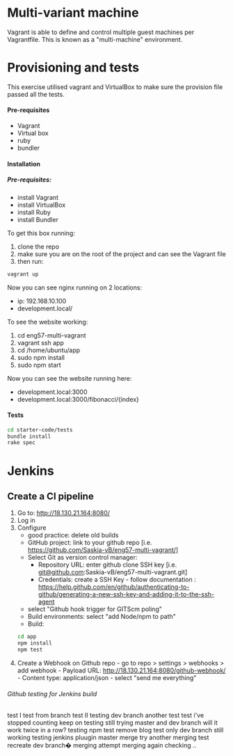 # Multi-variant machine

Vagrant is able to define and control multiple guest machines per Vagrantfile. This is known as a "multi-machine" environment.

# Provisioning and tests

This exercise utilised vagrant and VirtualBox to make sure the provision file passed all the tests.

#### Pre-requisites
- Vagrant
- Virtual box
- ruby
- bundler

#### Installation

##### Pre-requisites:
- install Vagrant
- install VirtualBox
- install Ruby
- install Bundler

To get this box running:
1. clone the repo
2. make sure you are on the root of the project and can see the Vagrant file
3. then run:
```bash
vagrant up
```

Now you can see nginx running on 2 locations:
- ip: 192.168.10.100
- development.local/

To see the website working:
1. cd eng57-multi-vagrant
2. vagrant ssh app
3. cd /home/ubuntu/app
4. sudo npm install
5. sudo npm start

Now you can see the website running here:
- development.local:3000
- development.local:3000/fibonacci/{index}



#### Tests

```bash
cd starter-code/tests
bundle install
rake spec
```


# Jenkins

## Create a CI pipeline
 1. Go to: http://18.130.21.164:8080/
 2. Log in
 3. Configure
    - good practice: delete old builds
    - GitHub project: link to your github repo [i.e. https://github.com/Saskia-vB/eng57-multi-vagrant/]
    - Select Git as version control manager:
        - Repository URL: enter github clone SSH key [i.e. git@github.com:Saskia-vB/eng57-multi-vagrant.git]
        - Credentials: create a SSH Key - follow documentation : https://help.github.com/en/github/authenticating-to-github/generating-a-new-ssh-key-and-adding-it-to-the-ssh-agent
    - select "Github hook trigger for GITScm poling"
    - Build environments: select "add Node/npm to path"
    - Build:
    ```bash
    cd app
    npm install
    npm test
    ```
  4. Create a Webhook on Github repo - go to repo > settings > webhooks > add webhook
    - Payload URL: http://18.130.21.164:8080/github-webhook/
    - Content type: application/json
    - select "send me everything"









###### Github testing for Jenkins build
test I
test from branch
test II
testing dev branch
another test
test i've stopped counting
keep on testing
still trying
master and dev branch
will it work twice in a row?
testing
npm test
remove blog test
only dev branch
still working
testing jenkins pluugin
master merge try
another merging test
recreate dev branch�
merging attempt
merging again
checking
..
